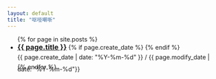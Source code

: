 ```yaml
---
layout: default
title: "呕哑嘲哳"
---
```


<ul>
{% for page in site.posts %}
<li style="clear: right">
  <h3 style="margin: 0; display: inline-block"><a href="{{ page.url }}">{{ page.title }}</a></h3>
    {% if page.create_date %}
      <span style="float: right; height: 2em; line-height: 2em">
        {{ page.create_date | date: "%Y-%m-%d" }} / {{ page.modify_date | date: "%Y-%m-%d"}}
      </span>
    {% endif %}
</li>
{% endfor %}
</ul>
